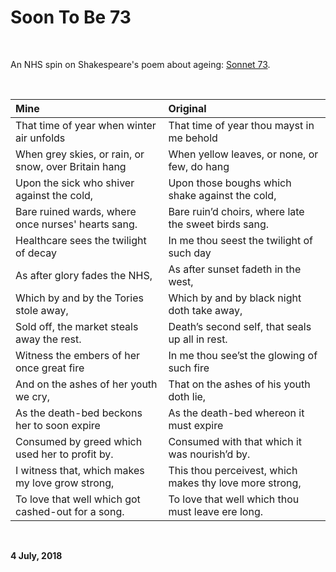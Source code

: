 # Soon To Be 73

<br />

An NHS spin on Shakespeare's poem about ageing: [Sonnet 73](http://www.sparknotes.com/shakespeare/shakesonnets/section4/).

<br />

**Mine**|**Original**
:-------|:-----------
That time of year when winter air unfolds | That time of year thou mayst in me behold
When grey skies, or rain, or snow, over Britain hang | When yellow leaves, or none, or few, do hang
Upon the sick who shiver against the cold, |  Upon those boughs which shake against the cold,
Bare ruined wards, where once nurses' hearts sang. | Bare ruin’d choirs, where late the sweet birds sang.
Healthcare sees the twilight of decay | In me thou seest the twilight of such day
As after glory fades the NHS, | As after sunset fadeth in the west,
Which by and by the Tories stole away, | Which by and by black night doth take away,
Sold off, the market steals away the rest. | Death’s second self, that seals up all in rest.
Witness the embers of her once great fire  | In me thou see’st the glowing of such fire
And on the ashes of her youth we cry, | That on the ashes of his youth doth lie,
As the death-bed beckons her to soon expire | As the death-bed whereon it must expire
Consumed by greed which used her to profit by. | Consumed with that which it was nourish’d by.
I witness that, which makes my love grow strong, | This thou perceivest, which makes thy love more strong,
To love that well which got cashed-out for a song. | To love that well which thou must leave ere long.

<br />

**4 July, 2018**

<br />

&nbsp;
